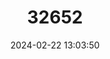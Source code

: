 ---
title: "32652"
category: "Engelhardia spicata"
draft: false
date: 2024-02-22 13:03:50
languages:
  Indonesian: ["Sawa", "Donglu"]
---